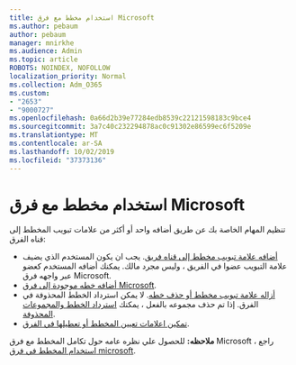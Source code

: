 ```yaml
---
title: استخدام مخطط مع فرق Microsoft
ms.author: pebaum
author: pebaum
manager: mnirkhe
ms.audience: Admin
ms.topic: article
ROBOTS: NOINDEX, NOFOLLOW
localization_priority: Normal
ms.collection: Adm_O365
ms.custom:
- "2653"
- "9000727"
ms.openlocfilehash: 0a66d2b39e77284edb8539c22121598183c9bce4
ms.sourcegitcommit: 3a7c40c232294878ac0c91302e86599ec6f5209e
ms.translationtype: MT
ms.contentlocale: ar-SA
ms.lasthandoff: 10/02/2019
ms.locfileid: "37373136"
---
```

# <a name="using-planner-with-microsoft-teams"></a>استخدام مخطط مع فرق Microsoft

تنظيم المهام الخاصة بك عن طريق أضافه واحد أو أكثر من علامات تبويب المخطط إلى قناه الفرق: 

- [أضافه علامة تبويب مخطط إلى قناه فريق](https://support.office.com/article/62798a9f-e8f7-4722-a700-27dd28a06ee0#bkmk_addaplannertabtoateamchannel). يجب ان يكون المستخدم الذي يضيف علامة التبويب عضوا في الفريق ، وليس مجرد مالك. يمكنك أضافه المستخدم كعضو عبر واجهه فرق Microsoft.
- [أضافه خطه موجودة إلى فرق Microsoft](https:/techcommunity.microsoft.com/t5/Planner-Blog/Bringing-a-Plan-into-Microsoft-Teams/ba-p/57463).
- [أزاله علامة تبويب مخطط أو حذف خطه](https://support.office.com/article/62798a9f-e8f7-4722-a700-27dd28a06ee0#bkmk_removeaplannertabordeleteaplan). لا يمكن استرداد الخطط المحذوفة في الفرق. إذا تم حذف مجموعه بالفعل ، يمكنك [استرداد الخطط والمجموعات المحذوفة](https://blogs.msdn.microsoft.com/brismith/2017/03/29/microsoft-planner-now-you-can-recover-deleted-plans-and-groups).
- [تمكين اعلامات تعيين المخطط أو تعطيلها في الفرق](https://support.office.com/article/62798a9f-e8f7-4722-a700-27dd28a06ee0#bkmk_getplannerassignmentnotificationsinteams).

**ملاحظه:** للحصول علي نظره عامه حول تكامل المخطط مع فرق Microsoft ، راجع [استخدام المخطط في فرق microsoft](https://support.office.com/article/62798a9f-e8f7-4722-a700-27dd28a06ee0).